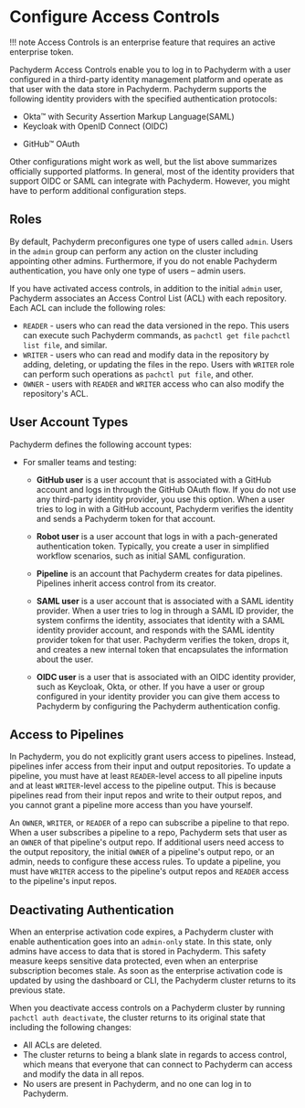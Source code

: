 # Configure Access Controls

!!! note
    Access Controls is an enterprise feature that requires
    an active enterprise token.

Pachyderm Access Controls enable you to log in to Pachyderm
with a user configured in a third-party identity management
platform and operate as that user with the data store in
Pachyderm. Pachyderm supports the following identity providers
with the specified authentication protocols:

- Okta™ with Security Assertion Markup Language(SAML)
- Keycloak with OpenID Connect (OIDC)
<!--- Google™ Identity Platform with OIDC -->
- GitHub™ OAuth

Other configurations might work as well, but the list
above summarizes officially supported platforms. In general, 
most of the identity providers that support OIDC or SAML
can integrate with Pachyderm. However, you might have to
perform additional configuration steps.

## Roles

By default, Pachyderm preconfigures one type of users called
`admin`. Users in the `admin` group can perform any
action on the cluster including appointing other admins.
Furthermore, if you do not enable Pachyderm authentication,
you have only one type of users – admin users.

If you have activated access controls, in addition to the initial
`admin` user, Pachyderm associates an Access Control List (ACL)
with each repository. Each ACL can include the following
roles:

- `READER` - users who can read the data versioned in the repo.
This users can execute such Pachyderm commands, as `pachctl get file`
`pachctl list file`, and similar.
- `WRITER` - users who can read and modify data in the repository by
adding, deleting, or updating the files in the repo. Users with
`WRITER` role can perform such operations as `pachctl put file`, and
other.
- `OWNER` - users with `READER` and `WRITER` access who can also
modify the repository's ACL.

## User Account Types

Pachyderm defines the following account types:

* For smaller teams and testing:

  * **GitHub user** is a user account that is associated with
  a GitHub account and logs in through the GitHub OAuth flow. If you do not
  use any third-party identity provider, you use this option. When a user tries
  to log in with a GitHub account, Pachyderm verifies the identity and
  sends a Pachyderm token for that account.

  * **Robot user** is a user account that logs in with a pach-generated authentication
  token. Typically, you create a user in simplified workflow scenarios, such
  as initial SAML configuration.

  * **Pipeline** is an account that Pachyderm creates for
  data pipelines. Pipelines inherit access control from its creator.

  * **SAML user** is a user account that is associated with a SAML identity provider.
  When a user tries to log in through a SAML ID provider, the system
  confirms the identity, associates
  that identity with a SAML identity provider account, and responds with
  the SAML identity provider token for that user. Pachyderm verifies the token,
  drops it, and creates a new internal token that encapsulates the information
  about the user.

  * **OIDC user** is a user that is associated with an OIDC identity provider,
  such as Keycloak, Okta, or other. If you have a user or group configured
  in your identity provider you can give them access to Pachyderm by configuring
  the Pachyderm authentication config.

## Access to Pipelines

In Pachyderm, you do not explicitly grant users access to
pipelines. Instead, pipelines infer access from their input
and output repositories. To update a pipeline, you must have
at least `READER`-level access to all pipeline inputs and at
least `WRITER`-level access to the pipeline output. This is
because pipelines read from their input repos and write
to their output repos, and you cannot grant a pipeline
more access than you have yourself.

An `OWNER`, `WRITER`, or `READER` of a repo can subscribe a
pipeline to that repo. When a user subscribes a pipeline
to a repo, Pachyderm sets that user as an `OWNER` of that
pipeline's output repo. If additional users need access
to the output repository, the initial `OWNER` of a
pipeline's output repo, or an admin, needs to configure
these access rules. To update a pipeline, you must have
`WRITER` access to the pipeline's output repos and `READER`
access to the pipeline's input repos.


## Deactivating Authentication

When an enterprise activation code expires, a
Pachyderm cluster with enable authentication goes into an
`admin-only` state. In this state, only admins have
access to data that is stored in Pachyderm.
This safety measure keeps sensitive data protected, even when
an enterprise subscription becomes stale. As soon as the enterprise
activation code is updated by using the dashboard or CLI, the
Pachyderm cluster returns to its previous state.

When you deactivate access controls on a Pachyderm cluster
by running `pachctl auth deactivate`, the cluster returns
to its original state that including the following changes:

- All ACLs are deleted.
- The cluster returns to being a blank slate in regards to
access control, which means that everyone that can connect
to Pachyderm can access and modify the data in all repos.
- No users are present in Pachyderm, and no one can log in to Pachyderm.
